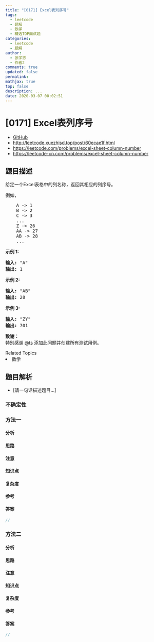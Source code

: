 ```yaml
---
title: "[0171] Excel表列序号"
tags:
  - leetcode
  - 题解
  - 数学
  - 精选TOP面试题
categories:
  - leetcode
  - 题解
author:
  - 张学志
  - 作者2
comments: true
updated: false
permalink:
mathjax: true
top: false
description: ...
date: 2020-03-07 00:02:51
---
```



# [0171] Excel表列序号
* [GitHub](https://github.com/algoboy101/LeetCodeCrowdsource/tree/master/_posts/QA/%5B0171%5D%20Excel%E8%A1%A8%E5%88%97%E5%BA%8F%E5%8F%B7.md)
* http://leetcode.xuezhisd.top/post/60ecae1f.html
* https://leetcode.com/problems/excel-sheet-column-number
* https://leetcode-cn.com/problems/excel-sheet-column-number


## 题目描述

<p>给定一个Excel表格中的列名称，返回其相应的列序号。</p>

<p>例如，</p>

<pre>    A -&gt; 1
    B -&gt; 2
    C -&gt; 3
    ...
    Z -&gt; 26
    AA -&gt; 27
    AB -&gt; 28 
    ...
</pre>

<p><strong>示例 1:</strong></p>

<pre><strong>输入:</strong> &quot;A&quot;
<strong>输出:</strong> 1
</pre>

<p><strong>示例&nbsp;2:</strong></p>

<pre><strong>输入: </strong>&quot;AB&quot;
<strong>输出:</strong> 28
</pre>

<p><strong>示例&nbsp;3:</strong></p>

<pre><strong>输入: </strong>&quot;ZY&quot;
<strong>输出:</strong> 701</pre>

<p><strong>致谢：</strong><br>
特别感谢&nbsp;<a href="http://leetcode.com/discuss/user/ts">@ts</a>&nbsp;添加此问题并创建所有测试用例。</p>
<div><div>Related Topics</div><div><li>数学</li></div></div>


## 题目解析
* [请一句话描述题目...]

### 不确定性


### 方法一

#### 分析

#### 思路

#### 注意

#### 知识点

#### 复杂度

#### 参考

#### 答案

```cpp
//
```


### 方法二

#### 分析

#### 思路

#### 注意

#### 知识点

#### 复杂度

#### 参考

#### 答案

```cpp
//
```



